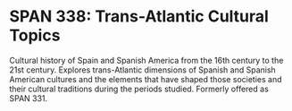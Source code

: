 # SPAN 338: Trans-Atlantic Cultural Topics

Cultural history of Spain and Spanish America from the 16th century to the 21st century. Explores trans-Atlantic dimensions of Spanish and Spanish American cultures and the elements that have shaped those societies and their cultural traditions during the periods studied. Formerly offered as SPAN 331.